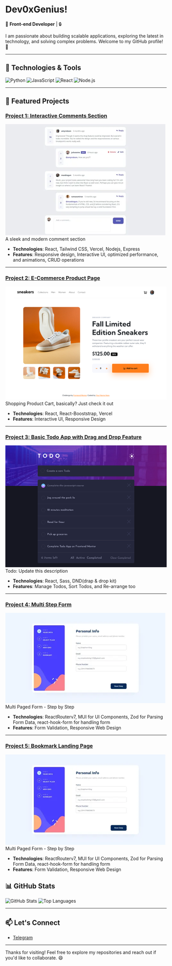 # Dev0xGenius!

🚀 **Front-end Developer** | 🔒 

I am passionate about building scalable applications, exploring the latest in technology, and solving complex problems. Welcome to my GitHub profile! 🌟

---

## 🔧 Technologies & Tools
![Python](https://img.shields.io/badge/-Python-3776AB?style=flat&logo=python&logoColor=white)
![JavaScript](https://img.shields.io/badge/-JavaScript-F7DF1E?style=flat&logo=javascript&logoColor=black)
![React](https://img.shields.io/badge/-React-61DAFB?style=flat&logo=react&logoColor=black)
![Node.js](https://img.shields.io/badge/-Node.js-339933?style=flat&logo=node.js&logoColor=white)

---

## 🌟 Featured Projects

### [Project 1: Interactive Comments Section](https://interactive-comments-section-opal.vercel.app/)
![Screenshot](comment-section.webp)  
A sleek and modern comment section

- **Technologies**: React, Tailwind CSS, Vercel, Nodejs, Express
- **Features**: Responsive design, Interactive UI, optimized performance, and animations, CRUD operations

---

### [Project 2: E-Commerce Product Page](https://ecommerce-product-page-drab-five.vercel.app/)
![Screenshot](download2.png)
Shopping Product Cart, basically? Just check it out

- **Technologies**: React, React-Booststrap, Vercel
- **Features**: Interactive UI, Responsive Design

---

### [Project 3: Basic Todo App with Drag and Drop Feature](https://dev0xgenius-todo-app.vercel.app/)
![Screenshot](todoapp.png)  
Todo: Update this description

- **Technologies**: React, Sass, DND(drap & drop kit)
- **Features**: Manage Todos, Sort Todos, and Re-arrange too

---

### [Project 4: Multi Step Form](https://multi-step-form-theta-lovat.vercel.app/)
![Screenshot](multi-step-form.webp)  
Multi Paged Form - Step by Step 

- **Technologies**: ReactRouterv7, MUI for UI Components, Zod for Parsing Form Data, react-hook-form for handling form
- **Features**: Form Validation, Responsive Web Design

---


### [Project 5: Bookmark Landing Page](https://)
![Screenshot](multi-step-form.webp)  
Multi Paged Form - Step by Step 

- **Technologies**: ReactRouterv7, MUI for UI Components, Zod for Parsing Form Data, react-hook-form for handling form
- **Features**: Form Validation, Responsive Web Design

## 📊 GitHub Stats

![GitHub Stats](https://github-readme-stats.vercel.app/api?username=dev0xgenius&show_icons=true&theme=radical)
![Top Languages](https://github-readme-stats.vercel.app/api/top-langs/?username=dev0xgenius&layout=compact&theme=radical)

---

## 📫 Let's Connect
- [Telegram](https://t.me/dev_0xg3nius)

---

Thanks for visiting! Feel free to explore my repositories and reach out if you'd like to collaborate. 😄
